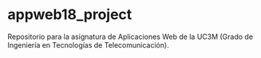 # appweb18_project
Repositorio para la asignatura de Aplicaciones Web de la UC3M (Grado de Ingeniería en Tecnologías de Telecomunicación).
